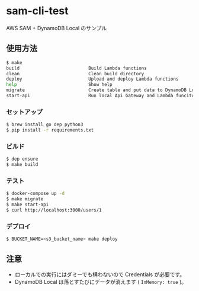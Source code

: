 # sam-cli-test

AWS SAM + DynamoDB Local のサンプル

## 使用方法

```bash
$ make
build                          Build Lambda functions
clean                          Clean build directory
deploy                         Upload and deploy Lambda functions
help                           Show help
migrate                        Create table and put data to DynamoDB Local
start-api                      Run local Api Gateway and Lambda funcitons
```

### セットアップ

```bash
$ brew install go dep python3
$ pip install -r requirements.txt
```

### ビルド

```bash
$ dep ensure
$ make build
```

### テスト

```bash
$ docker-compose up -d
$ make migrate
$ make start-api
$ curl http://localhost:3000/users/1
```

### デプロイ

```bash
$ BUCKET_NAME=<s3_bucket_name> make deploy
```

## 注意
- ローカルでの実行にはダミーでも構わないので Credentials が必要です。
- DynamoDB Local は落とすたびにデータが消えます ( `InMemory: true` )。
